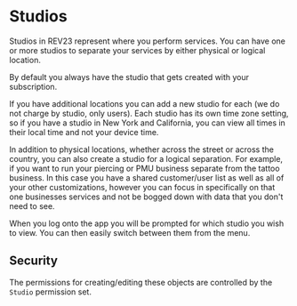 # Studios

Studios in REV23 represent where you perform services. You can have one or more studios to separate your services by either physical or logical location.

By default you always have the studio that gets created with your subscription.

If you have additional locations you can add a new studio for each (we do not charge by studio, only users). Each studio has its own time zone setting, so if you have a studio in New York and California, you can view all times in their local time and not your device time.

In addition to physical locations, whether across the street or across the country, you can also create a studio for a logical separation. For example, if you want to run your piercing or PMU business separate from the tattoo business. In this case you have a shared customer/user list as well as all of your other customizations, however you can focus in specifically on that one businesses services and not be bogged down with data that you don't need to see.

When you log onto the app you will be prompted for which studio you wish to view. You can then easily switch between them from the menu.

## Security
The permissions for creating/editing these objects are controlled by the `Studio` permission set.

